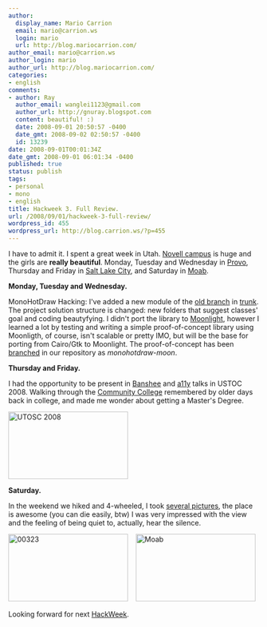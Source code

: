 ```yaml
---
author:
  display_name: Mario Carrion
  email: mario@carrion.ws
  login: mario
  url: http://blog.mariocarrion.com/
author_email: mario@carrion.ws
author_login: mario
author_url: http://blog.mariocarrion.com/
categories:
- english
comments:
- author: Ray
  author_email: wanglei1123@gmail.com
  author_url: http://gnuray.blogspot.com
  content: beautiful! :)
  date: 2008-09-01 20:50:57 -0400
  date_gmt: 2008-09-02 02:50:57 -0400
  id: 13239
date: 2008-09-01T00:01:34Z
date_gmt: 2008-09-01 06:01:34 -0400
published: true
status: publish
tags:
- personal
- mono
- english
title: Hackweek 3. Full Review.
url: /2008/09/01/hackweek-3-full-review/
wordpress_id: 455
wordpress_url: http://blog.carrion.ws/?p=455
---
```


<p>I have to admit it. I spent a great week in Utah. <a href="http://maps.google.com/maps?f=q&hl=en&geocode=&q=novell+campus+provo+utah&ie=UTF8&ll=40.210614,-111.655726&spn=0.004179,0.009656&t=h&z=17&iwloc=A">Novell campus</a> is huge and the girls are <strong>really beautiful</strong>. Monday, Tuesday and Wednesday in <a href="http://en.wikipedia.org/wiki/Provo,_Utah">Provo</a>, Thursday and Friday in <a href="http://en.wikipedia.org/wiki/Salt_lake_city">Salt Lake City</a>, and Saturday in <a href="http://en.wikipedia.org/wiki/Moab,_Utah">Moab</a>. </p>
<p><strong>Monday, Tuesday and Wednesday.</strong></p>
<p>MonoHotDraw Hacking: I've added a new module of the <a href="https://forgesvn1.novell.com/viewsvn/monouml/branches/monohotdraw/">old branch</a> in <a href="https://forgesvn1.novell.com/viewsvn/monouml/trunk/monohotdraw/">trunk</a>. The project solution structure is changed: new folders that suggest classes' goal and coding beautyfying. I didn't port the library to <a href="http://www.mono-project.com/Moonlight">Moonlight</a>, however I learned a lot by testing and writing a simple proof-of-concept library using Moonligth, of course, isn't scalable or pretty IMO, but will be the base for porting from Cairo/Gtk to Moonlight. The proof-of-concept has been <a href="https://forgesvn1.novell.com/viewsvn/monouml/branches/monohotdraw-moon/">branched</a> in our repository as <em>monohotdraw-moon</em>.</p>
<p><strong>Thursday and Friday.</strong></p>
<p>I had the opportunity to be present in <a href="http://2008.utosc.com/presentation/117/">Banshee</a> and <a href="http://2008.utosc.com/presentation/124/">a11y</a> talks in USTOC 2008. Walking through the <a href="http://www.slcc.edu/">Community   College</a> remembered by older days back in college, and made me wonder about getting a Master's Degree.</p>
<p><a href="http://www.flickr.com/photos/mariocarrion/2808808930/" title="00007 by Mario CarriÃ³n, on Flickr"><img src="http://farm4.static.flickr.com/3200/2808808930_7c6f5ab142_m.jpg" width="240" height="135" alt="UTOSC 2008" /></a></p>
<p><strong>Saturday.</strong></p>
<p>In the weekend we hiked and 4-wheeled, I took <a href="http://www.flickr.com/photos/mariocarrion/sets/72157607048153443/">several pictures</a>, the place is awesome (you can die easily, btw) I was very impressed with the view and the feeling of being quiet to, actually, hear the silence. </p>
<p><a title="00323 by Mario CarriÃ³n, on Flickr" href="http://www.flickr.com/photos/mariocarrion/2815228041/"><img src="http://farm4.static.flickr.com/3258/2815228041_ffd32d4b39_m.jpg" alt="00323" width="240" height="135" /></a>&nbsp;&nbsp;&nbsp;&nbsp;<a href="http://www.flickr.com/photos/mariocarrion/2815152469/" title="Moab"><img src="http://farm4.static.flickr.com/3267/2815152469_dc6f436bf1_m.jpg" width="240" height="135" alt="Moab" /></a></p>
<p>Looking forward for next <a href="http://idea.opensuse.org/content/">HackWeek</a>.</p>
